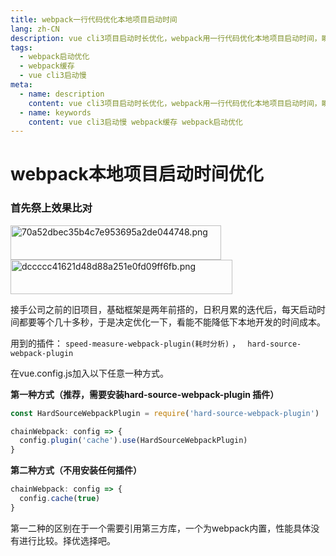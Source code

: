 ```yaml
---
title: webpack一行代码优化本地项目启动时间
lang: zh-CN
description: vue cli3项目启动时长优化，webpack用一行代码优化本地项目启动时间，瞬间比原来快10倍。
tags:
  - webpack启动优化
  - webpack缓存
  - vue cli3启动慢
meta:
  - name: description
    content: vue cli3项目启动时长优化，webpack用一行代码优化本地项目启动时间，瞬间比原来快10倍。
  - name: keywords
    content: vue cli3启动慢 webpack缓存 webpack启动优化
---
```


# webpack本地项目启动时间优化

### 首先祭上效果比对

<img src="https://img.yumcc.com/blog/2021-7-13/70a52dbec35b4c7e953695a2de044748.png" alt="70a52dbec35b4c7e953695a2de044748.png" width="337" height="55" class="jop-noMdConv"> <img src="https://image.yumcc.com/blog/2021-7-13/dccccc41621d48d88a251e0fd09ff6fb.png" alt="dccccc41621d48d88a251e0fd09ff6fb.png" width="355" height="55" class="jop-noMdConv">

接手公司之前的旧项目，基础框架是两年前搭的，日积月累的迭代后，每天启动时间都要等个几十多秒，于是决定优化一下，看能不能降低下本地开发的时间成本。

用到的插件： `speed-measure-webpack-plugin(耗时分析)` ， ` hard-source-webpack-plugin `

在vue.config.js加入以下任意一种方式。

**第一种方式（推荐，需要安装hard-source-webpack-plugin 插件）**

```javascript
const HardSourceWebpackPlugin = require('hard-source-webpack-plugin')

chainWebpack: config => {
  config.plugin('cache').use(HardSourceWebpackPlugin)
}
```

**第二种方式（不用安装任何插件）**

```javascript
chainWebpack: config => {
  config.cache(true)
}
```
第一二种的区别在于一个需要引用第三方库，一个为webpack内置，性能具体没有进行比较。择优选择吧。
